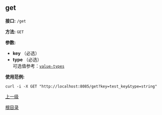 get
----------

**接口:** `/get`

**方法:** `GET`

**参数:** 

*  **key** （必选）  
*  **type** （必选）  
可选值参考：[`value-types`](types.md)

**使用范例:**

    curl -i -X GET "http://localhost:8085/get?key=test_key&type=string"

[上一级](../hustdict.md)

[根目录](../../index.md)